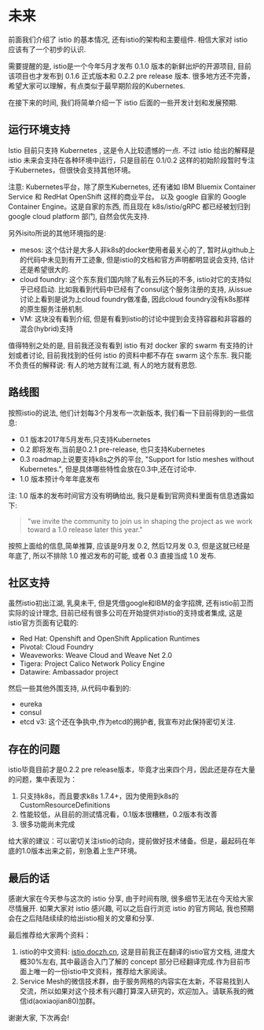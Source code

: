 # 未来

前面我们介绍了 istio 的基本情况, 还有istio的架构和主要组件. 相信大家对 istio 应该有了一个初步的认识.

需要提醒的是, istio是一个今年5月才发布 0.1.0 版本的新鲜出炉的开源项目, 目前该项目也才发布到 0.1.6 正式版本和 0.2.2 pre release 版本. 很多地方还不完善，希望大家可以理解，有点类似于最早期阶段的Kubernetes.

在接下来的时间, 我们将简单介绍一下 istio 后面的一些开发计划和发展预期.

## 运行环境支持

Istio 目前只支持 Kubernetes , 这是令人比较遗憾的一点. 不过 istio 给出的解释是 istio 未来会支持在各种环境中运行，只是目前在 0.1/0.2 这样的初始阶段暂时专注于Kubernetes，但很快会支持其他环境。

注意: Kubernetes平台，除了原生Kubernetes, 还有诸如 IBM Bluemix Container Service 和 RedHat OpenShift 这样的商业平台。 以及 google 自家的 Google Container Engine。这是自家的东西, 而且现在 k8s/istio/gRPC 都已经被划归到 google cloud platform 部门, 自然会优先支持.

另外isito所说的其他环境指的是:

- mesos: 这个估计是大多人非k8s的docker使用者最关心的了, 暂时从github上的代码中未见到有开工迹象, 但是istio的文档和官方声明都明显说会支持, 估计还是希望很大的.
- cloud foundry: 这个东东我们国内除了私有云外玩的不多, istio对它的支持似乎已经启动. 比如我看到代码中已经有了consul这个服务注册的支持, 从issue讨论上看到是说为上cloud foundry做准备, 因此cloud foundry没有k8s那样的原生服务注册机制.
- VM: 这块没有看到介绍, 但是有看到istio的讨论中提到会支持容器和非容器的混合(hybrid)支持

值得特别之处的是, 目前我还没有看到 istio 有对 docker 家的 swarm 有支持的计划或者讨论, 目前我找到的任何 istio 的资料中都不存在 swarm 这个东东. 我只能不负责任的解释说: 有人的地方就有江湖, 有人的地方就有恩怨.

## 路线图

按照istio的说法, 他们计划每3个月发布一次新版本, 我们看一下目前得到的一些信息:

- 0.1 版本2017年5月发布,只支持Kubernetes
- 0.2 即将发布,当前是0.2.1 pre-release, 也只支持Kubernetes
- 0.3 roadmap上说要支持k8s之外的平台, "Support for Istio meshes without Kubernetes.", 但是具体哪些特性会放在0.3中,还在讨论中.
- 1.0 版本预计今年年底发布

注: 1.0 版本的发布时间官方没有明确给出, 我只是看到官网资料里面有信息透露如下:

> "we invite the community to join us in shaping the project as we work toward a 1.0 release later this year."

按照上面给的信息,简单推算, 应该是9月发 0.2, 然后12月发 0.3, 但是这就已经是年底了, 所以不排除 1.0 推迟发布的可能, 或者 0.3 直接当成 1.0 发布.

## 社区支持

虽然istio初出江湖, 乳臭未干, 但是凭借google和IBM的金字招牌, 还有istio前卫而实际的设计理念, 目前已经有很多公司在开始提供对istio的支持或者集成, 这是istio官方页面有记载的:

- Red Hat: Openshift and OpenShift Application Runtimes
- Pivotal: Cloud Foundry
- Weaveworks: Weave Cloud and Weave Net 2.0
- Tigera: Project Calico Network Policy Engine
- Datawire: Ambassador project

然后一些其他外围支持, 从代码中看到的:

- eureka
- consul
- etcd v3: 这个还在争执中,作为etcd的拥护者, 我宣布对此保持密切关注.

## 存在的问题

istio毕竟目前才是0.2.2 pre release版本，毕竟才出来四个月，因此还是存在大量的问题，集中表现为：

1. 只支持k8s，而且要求k8s 1.7.4+，因为使用到k8s的 CustomResourceDefinitions
2. 性能较低，从目前的测试情况看，0.1版本很糟糕，0.2版本有改善
3. 很多功能尚未完成

给大家的建议：可以密切关注istio的动向，提前做好技术储备。但是，最起码在年底的1.0版本出来之前，别急着上生产环境。

## 最后的话

感谢大家在今天参与这次的 istio 分享, 由于时间有限, 很多细节无法在今天给大家尽情展开. 如果大家对 istio 感兴趣, 可以之后自行浏览 istio 的官方网站, 我也预期会在之后陆陆续续的给出istio相关的文章和分享.

最后推荐给大家两个资料：

1. istio的中文资料: [istio.doczh.cn](https://istio.doczh.cn/), 这是目前我正在翻译的istio官方文档, 进度大概30%左右, 其中最适合入门了解的 concept 部分已经翻译完成.作为目前市面上唯一的一份istio中文资料，推荐给大家阅读。
2. Service Mesh的微信技术群，由于服务网格的内容实在太新，不容易找到人交流，所以如果对这个技术有兴趣打算深入研究的，欢迎加入。请联系我的微信id(aoxiaojian80)加群。

谢谢大家, 下次再会!


